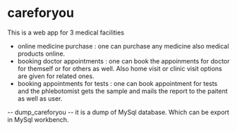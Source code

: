 # careforyou
This is a web app for 3 medical facilities 
  - online medicine purchase : one can purchase any medicine also medical products online.
  - booking doctor appointments : one can book the appoinments for doctor for themself or for others as well. Also home visit or clinic visit options are given for related ones.
  - booking appointments for tests : one can book appointment for tests and the phlebotomist gets the sample and mails the report to the paitent as well as user.

-- dump_careforyou --
 it is a dump of MySql database. Which can be export in MySql workbench.
